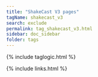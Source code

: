```yaml
---
title: "ShakeCast V3 pages"
tagName: shakecast_v3
search: exclude
permalink: tag_shakecast_v3.html
sidebar: doc_sidebar
folder: tags
---
```

{% include taglogic.html %}

{% include links.html %}
